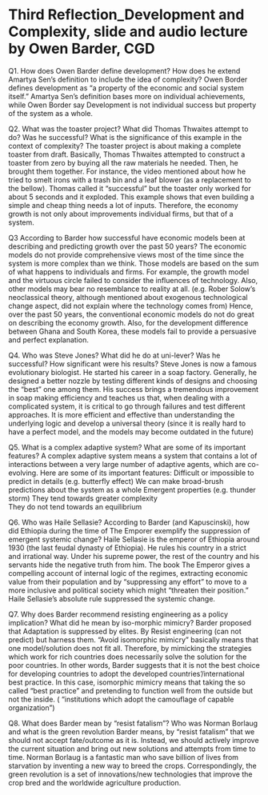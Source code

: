 
# Third Reflection_Development and Complexity, slide and audio lecture by Owen Barder, CGD

Q1. How does Owen Barder define development? How does he extend Amartya Sen’s definition to include the idea of complexity? 
Owen Border defines development as “a property of the economic and social system itself.” Amartya Sen’s definition bases more on individual achievements, while Owen Border say Development is not individual success but property of the system as a whole.

Q2. What was the toaster project? What did Thomas Thwaites attempt to do? Was he successful? What is the significance of this example in the context of complexity?
The toaster project is about making a complete toaster from draft. Basically, Thomas Thwaites attempted to construct a toaster from zero by buying all the raw materials he needed. Then, he brought them together. For instance, the video mentioned about how he tried to smelt irons with a trash bin and a leaf blower (as a replacement to the bellow). Thomas called it “successful” but the toaster only worked for about 5 seconds and it exploded. This example shows that even building a simple and cheap thing needs a lot of inputs. Therefore, the economy growth is not only about improvements individual firms, but that of a system.

Q3 According to Barder how successful have economic models been at describing and predicting growth over the past 50 years?
The economic models do not provide comprehensive views most of the time since the system is more complex than we think. Those models are based on the sum of what happens to individuals and firms. For example, the growth model and the virtuous circle failed to consider the influences of technology. Also, other models may bear no resemblance to reality at all. (e.g. Rober Solow’s neoclassical theory, although mentioned about exogenous technological change aspect, did not explain where the technology comes from) Hence, over the past 50 years, the conventional economic models do not do great on describing the economy growth. Also, for the development difference between Ghana and South Korea, these models fail to provide a persuasive and perfect explanation. 

Q4. Who was Steve Jones? What did he do at uni-lever? Was he successful? How significant were his results? 
Steve Jones is now a famous evolutionary biologist. He started his career in a soap factory. Generally, he designed a better nozzle by testing different kinds of designs and choosing the “best” one among them. His success brings a tremendous improvement in soap making efficiency and teaches us that, when dealing with a complicated system, it is critical to go through failures and test different approaches. It is more efficient and effective than understanding the underlying logic and develop a universal theory (since it is really hard to have a perfect model, and the models may become outdated in the future)

Q5. What is a complex adaptive system? What are some of its important features?
A complex adaptive system means a system that contains a lot of interactions between a very large number of adaptive agents, which are co-evolving. Here are some of its important features:
Difficult or impossible to predict in details (e.g. butterfly effect)
We can make broad-brush predictions about the system as a whole
Emergent properties (e.g. thunder storm)
They tend towards greater complexity	
They do not tend towards an equilibrium

Q6. Who was Haile Sellasie? According to Barder (and Kapuscinski), how did Ethiopia during the time of The Emporer exemplify the suppression of emergent systemic change?
Haile Sellasie is the emperor of Ethiopia around 1930 (the last feudal dynasty of Ethiopia). He rules his country in a strict and irrational way. Under his supreme power, the rest of the country and his servants hide the negative truth from him. The book The Emperor gives a compelling account of internal logic of the regimes, extracting economic value from their population and by “suppressing any effort” to move to a more inclusive and political society which might “threaten their position.” Haile Sellasie’s absolute rule suppressed the systemic change.

Q7. Why does Barder recommend resisting engineering as a policy implication? What did he mean by iso-morphic mimicry? 
 Barder proposed that Adaptation is suppressed by elites. By Resist engineering (can not predict) but harness them. “Avoid isomorphic mimicry” basically means that one model/solution does not fit all. Therefore, by mimicking the strategies which work for rich countries does necessarily solve the solution for the poor countries. In other words, Barder suggests that it is not the best choice for developing countries to adopt the developed countries’/international best practice. In this case, isomorphic mimicry means that taking the so called “best practice” and pretending to function well from the outside but not the inside. ( “institutions which adopt the camouflage of capable organization”)

Q8. What does Barder mean by “resist fatalism”? Who was Norman Borlaug and what is the green revolution
Barder means, by “resist fatalism” that we should not accept fate/outcome as it is. Instead, we should actively improve the current situation and bring out new solutions and attempts from time to time. Norman Borlaug is a fantastic man who save billion of lives from starvation by inventing a new way to breed the crops. Correspondingly, the green revolution is a set of  innovations/new technologies that improve the crop bred and the worldwide agriculture production.





